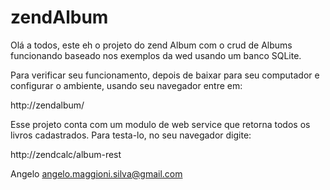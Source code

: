 zendAlbum
=========
Olá a todos, este eh o projeto do zend Album com o crud de Albums funcionando baseado nos exemplos da wed usando um banco SQLite.

Para verificar seu funcionamento, depois de baixar para seu computador e configurar o ambiente, usando seu navegador entre em:

http://zendalbum/

Esse projeto conta com um modulo de web service que retorna todos os livros cadastrados. Para testa-lo, no seu navegador digite:

http://zendcalc/album-rest


Angelo
angelo.maggioni.silva@gmail.com
